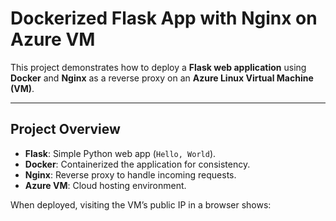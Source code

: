 # Dockerized Flask App with Nginx on Azure VM

This project demonstrates how to deploy a **Flask web application** using **Docker** and **Nginx** as a reverse proxy on an **Azure Linux Virtual Machine (VM)**.

---

##  Project Overview
- **Flask**: Simple Python web app (`Hello, World`).
- **Docker**: Containerized the application for consistency.
- **Nginx**: Reverse proxy to handle incoming requests.
- **Azure VM**: Cloud hosting environment.

When deployed, visiting the VM’s public IP in a browser shows:

